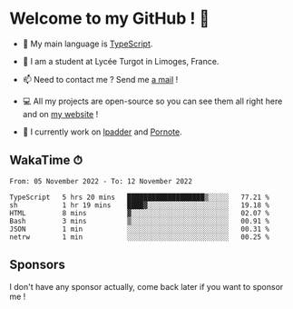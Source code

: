 # Welcome to my GitHub ! 🌃

- 🔭 My main language is [TypeScript](https://www.typescriptlang.org/).

- 🌱 I am a student at Lycée Turgot in Limoges, France.

- 📫 Need to contact me ? Send me <a href="mailto:mikkel@milescode.dev">a mail</a> !

- 💻 All my projects are open-source so you can see them all right here and on <a href="https://www.vexcited.ml">my website</a> !

- 👀 I currently work on [lpadder](https://github.com/Vexcited/lpadder) and [Pornote](https://github.com/Vexcited/Pornote).

## WakaTime ⏱

<!--START_SECTION:waka-->

```text
From: 05 November 2022 - To: 12 November 2022

TypeScript   5 hrs 20 mins   ███████████████████▒░░░░░   77.21 %
sh           1 hr 19 mins    ████▓░░░░░░░░░░░░░░░░░░░░   19.18 %
HTML         8 mins          ▓░░░░░░░░░░░░░░░░░░░░░░░░   02.07 %
Bash         3 mins          ▒░░░░░░░░░░░░░░░░░░░░░░░░   00.91 %
JSON         1 min           ░░░░░░░░░░░░░░░░░░░░░░░░░   00.31 %
netrw        1 min           ░░░░░░░░░░░░░░░░░░░░░░░░░   00.25 %
```

<!--END_SECTION:waka-->

## Sponsors

I don't have any sponsor actually, come back later if you want to sponsor me !
